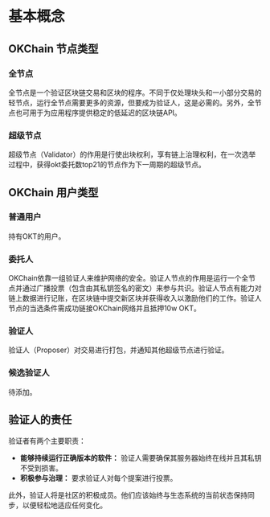 <!---
order: 1
--->

# 基本概念

## OKChain 节点类型

### 全节点

全节点是一个验证区块链交易和区块的程序。不同于仅处理块头和一小部分交易的轻节点，运行全节点需要更多的资源，但要成为验证人，这是必需的。另外，全节点也可用于为应用程序提供稳定的低延迟的区块链API。

### 超级节点

超级节点（Validator）的作用是行使出块权利，享有链上治理权利，在一次选举过程中，获得okt委托数top21的节点作为下一周期的超级节点。

## OKChain 用户类型

### 普通用户

持有OKT的用户。

### 委托人

OKChain依靠一组验证人来维护网络的安全。验证人节点的作用是运行一个全节点并通过广播投票（包含由其私钥签名的密文）来参与共识。验证人节点有能力对链上数据进行记账，在区块链中提交新区块并获得收入以激励他们的工作。验证人节点的当选条件需成功链接OKChain网络并且抵押10w OKT。

### 验证人

验证人（Proposer）对交易进行打包，并通知其他超级节点进行验证。

### 候选验证人

待添加。

## 验证人的责任

验证者有两个主要职责：

- **能够持续运行正确版本的软件：** 验证人需要确保其服务器始终在线并且其私钥不受到损害。
- **积极参与治理：** 要求验证人对每个提案进行投票。

此外，验证人将是社区的积极成员。他们应该始终与生态系统的当前状态保持同步，以便轻松地适应任何变化。

